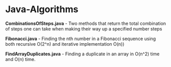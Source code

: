 # Java-Algorithms
<b>CombinationsOfSteps.java</b> -  Two methods that return the total combination of steps one can take when making their way up a specified number steps

<b>Fibonacci.java</b> - Finding the nth number in a Fibonacci sequence using both recursive O(2^n) and iterative implementation O(n))

<b>FindArrayDuplicates.java</b> - Finding a duplicate in an array in O(n^2) time and O(n) time.
